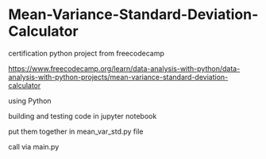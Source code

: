 # Mean-Variance-Standard-Deviation-Calculator
certification python project from freecodecamp

https://www.freecodecamp.org/learn/data-analysis-with-python/data-analysis-with-python-projects/mean-variance-standard-deviation-calculator

using Python

building and testing code in jupyter notebook

put them together in mean_var_std.py file

call via main.py


